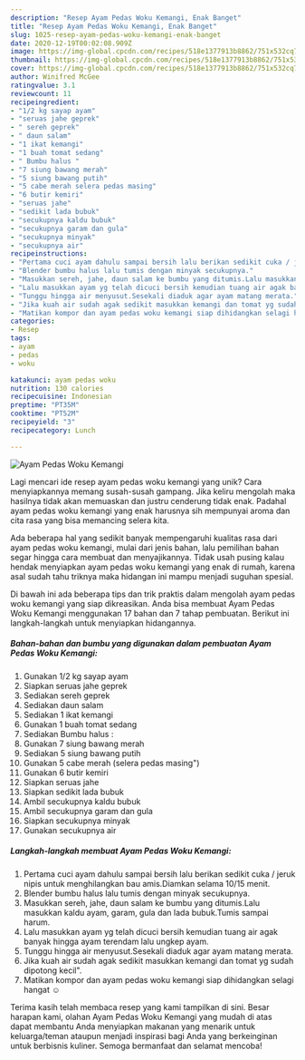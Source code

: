 ```yaml
---
description: "Resep Ayam Pedas Woku Kemangi, Enak Banget"
title: "Resep Ayam Pedas Woku Kemangi, Enak Banget"
slug: 1025-resep-ayam-pedas-woku-kemangi-enak-banget
date: 2020-12-19T00:02:08.909Z
image: https://img-global.cpcdn.com/recipes/518e1377913b8862/751x532cq70/ayam-pedas-woku-kemangi-foto-resep-utama.jpg
thumbnail: https://img-global.cpcdn.com/recipes/518e1377913b8862/751x532cq70/ayam-pedas-woku-kemangi-foto-resep-utama.jpg
cover: https://img-global.cpcdn.com/recipes/518e1377913b8862/751x532cq70/ayam-pedas-woku-kemangi-foto-resep-utama.jpg
author: Winifred McGee
ratingvalue: 3.1
reviewcount: 11
recipeingredient:
- "1/2 kg sayap ayam"
- "seruas jahe geprek"
- " sereh geprek"
- " daun salam"
- "1 ikat kemangi"
- "1 buah tomat sedang"
- " Bumbu halus "
- "7 siung bawang merah"
- "5 siung bawang putih"
- "5 cabe merah selera pedas masing"
- "6 butir kemiri"
- "seruas jahe"
- "sedikit lada bubuk"
- "secukupnya kaldu bubuk"
- "secukupnya garam dan gula"
- "secukupnya minyak"
- "secukupnya air"
recipeinstructions:
- "Pertama cuci ayam dahulu sampai bersih lalu berikan sedikit cuka / jeruk nipis untuk menghilangkan bau amis.Diamkan selama 10/15 menit."
- "Blender bumbu halus lalu tumis dengan minyak secukupnya."
- "Masukkan sereh, jahe, daun salam ke bumbu yang ditumis.Lalu masukkan kaldu ayam, garam, gula dan lada bubuk.Tumis sampai harum."
- "Lalu masukkan ayam yg telah dicuci bersih kemudian tuang air agak banyak hingga ayam terendam lalu ungkep ayam."
- "Tunggu hingga air menyusut.Sesekali diaduk agar ayam matang merata."
- "Jika kuah air sudah agak sedikit masukkan kemangi dan tomat yg sudah dipotong kecil&#34;."
- "Matikan kompor dan ayam pedas woku kemangi siap dihidangkan selagi hangat ☺️"
categories:
- Resep
tags:
- ayam
- pedas
- woku

katakunci: ayam pedas woku 
nutrition: 130 calories
recipecuisine: Indonesian
preptime: "PT35M"
cooktime: "PT52M"
recipeyield: "3"
recipecategory: Lunch

---
```



![Ayam Pedas Woku Kemangi](https://img-global.cpcdn.com/recipes/518e1377913b8862/751x532cq70/ayam-pedas-woku-kemangi-foto-resep-utama.jpg)

Lagi mencari ide resep ayam pedas woku kemangi yang unik? Cara menyiapkannya memang susah-susah gampang. Jika keliru mengolah maka hasilnya tidak akan memuaskan dan justru cenderung tidak enak. Padahal ayam pedas woku kemangi yang enak harusnya sih mempunyai aroma dan cita rasa yang bisa memancing selera kita.



Ada beberapa hal yang sedikit banyak mempengaruhi kualitas rasa dari ayam pedas woku kemangi, mulai dari jenis bahan, lalu pemilihan bahan segar hingga cara membuat dan menyajikannya. Tidak usah pusing kalau hendak menyiapkan ayam pedas woku kemangi yang enak di rumah, karena asal sudah tahu triknya maka hidangan ini mampu menjadi suguhan spesial.


Di bawah ini ada beberapa tips dan trik praktis dalam mengolah ayam pedas woku kemangi yang siap dikreasikan. Anda bisa membuat Ayam Pedas Woku Kemangi menggunakan 17 bahan dan 7 tahap pembuatan. Berikut ini langkah-langkah untuk menyiapkan hidangannya.

<!--inarticleads1-->

##### Bahan-bahan dan bumbu yang digunakan dalam pembuatan Ayam Pedas Woku Kemangi:

1. Gunakan 1/2 kg sayap ayam
1. Siapkan seruas jahe geprek
1. Sediakan  sereh geprek
1. Sediakan  daun salam
1. Sediakan 1 ikat kemangi
1. Gunakan 1 buah tomat sedang
1. Sediakan  Bumbu halus :
1. Gunakan 7 siung bawang merah
1. Sediakan 5 siung bawang putih
1. Gunakan 5 cabe merah (selera pedas masing&#34;)
1. Gunakan 6 butir kemiri
1. Siapkan seruas jahe
1. Siapkan sedikit lada bubuk
1. Ambil secukupnya kaldu bubuk
1. Ambil secukupnya garam dan gula
1. Siapkan secukupnya minyak
1. Gunakan secukupnya air




<!--inarticleads2-->

##### Langkah-langkah membuat Ayam Pedas Woku Kemangi:

1. Pertama cuci ayam dahulu sampai bersih lalu berikan sedikit cuka / jeruk nipis untuk menghilangkan bau amis.Diamkan selama 10/15 menit.
1. Blender bumbu halus lalu tumis dengan minyak secukupnya.
1. Masukkan sereh, jahe, daun salam ke bumbu yang ditumis.Lalu masukkan kaldu ayam, garam, gula dan lada bubuk.Tumis sampai harum.
1. Lalu masukkan ayam yg telah dicuci bersih kemudian tuang air agak banyak hingga ayam terendam lalu ungkep ayam.
1. Tunggu hingga air menyusut.Sesekali diaduk agar ayam matang merata.
1. Jika kuah air sudah agak sedikit masukkan kemangi dan tomat yg sudah dipotong kecil&#34;.
1. Matikan kompor dan ayam pedas woku kemangi siap dihidangkan selagi hangat ☺️




Terima kasih telah membaca resep yang kami tampilkan di sini. Besar harapan kami, olahan Ayam Pedas Woku Kemangi yang mudah di atas dapat membantu Anda menyiapkan makanan yang menarik untuk keluarga/teman ataupun menjadi inspirasi bagi Anda yang berkeinginan untuk berbisnis kuliner. Semoga bermanfaat dan selamat mencoba!

